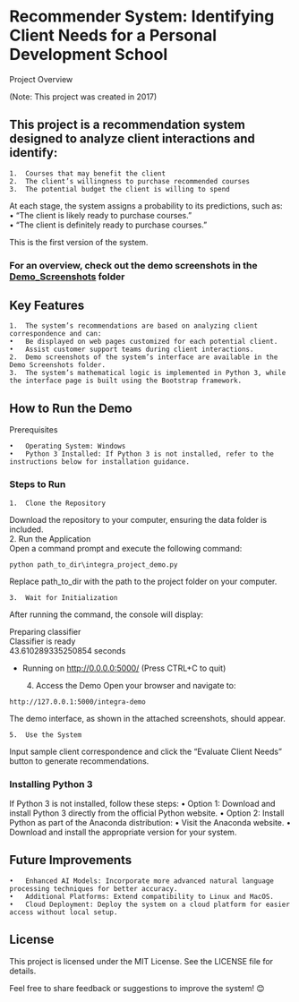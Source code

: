 # Recommender System: Identifying Client Needs for a Personal Development School

Project Overview

(Note: This project was created in 2017)

## This project is a recommendation system designed to analyze client interactions and identify:
	1.	Courses that may benefit the client
	2.	The client’s willingness to purchase recommended courses
	3.	The potential budget the client is willing to spend
    
At each stage, the system assigns a probability to its predictions, such as:    
	•	“The client is likely ready to purchase courses.”    
	•	“The client is definitely ready to purchase courses.”    
    
This is the first version of the system.
### For an overview, check out the demo screenshots in the [Demo_Screenshots](https://github.com/shereshevskiy/myprojects/tree/master/personality_development_school/%D0%94%D0%B5%D0%BC%D0%BE_%D1%81%D0%BA%D1%80%D0%B8%D0%BD%D1%88%D0%BE%D1%82%D1%8B) folder
    
## Key Features

	1.	The system’s recommendations are based on analyzing client correspondence and can:
	•	Be displayed on web pages customized for each potential client.
	•	Assist customer support teams during client interactions.
	2.	Demo screenshots of the system’s interface are available in the Demo Screenshots folder.
	3.	The system’s mathematical logic is implemented in Python 3, while the interface page is built using the Bootstrap framework.

## How to Run the Demo

Prerequisites

	•	Operating System: Windows
	•	Python 3 Installed: If Python 3 is not installed, refer to the instructions below for installation guidance.

### Steps to Run

	1.	Clone the Repository    
Download the repository to your computer, ensuring the data folder is included.    
	2.	Run the Application    
Open a command prompt and execute the following command:    
```
python path_to_dir\integra_project_demo.py
```
Replace path_to_dir with the path to the project folder on your computer.

	3.	Wait for Initialization
After running the command, the console will display:

Preparing classifier    
Classifier is ready    
43.610289335250854 seconds    
 * Running on http://0.0.0.0:5000/ (Press CTRL+C to quit)


	4.	Access the Demo
Open your browser and navigate to:
```
http://127.0.0.1:5000/integra-demo
```
The demo interface, as shown in the attached screenshots, should appear.

	5.	Use the System
Input sample client correspondence and click the “Evaluate Client Needs” button to generate recommendations.

### Installing Python 3

If Python 3 is not installed, follow these steps:
	•	Option 1: Download and install Python 3 directly from the official Python website.
	•	Option 2: Install Python as part of the Anaconda distribution:
	•	Visit the Anaconda website.
	•	Download and install the appropriate version for your system.

## Future Improvements

	•	Enhanced AI Models: Incorporate more advanced natural language processing techniques for better accuracy.
	•	Additional Platforms: Extend compatibility to Linux and MacOS.
	•	Cloud Deployment: Deploy the system on a cloud platform for easier access without local setup.

## License

This project is licensed under the MIT License. See the LICENSE file for details.

Feel free to share feedback or suggestions to improve the system! 😊
